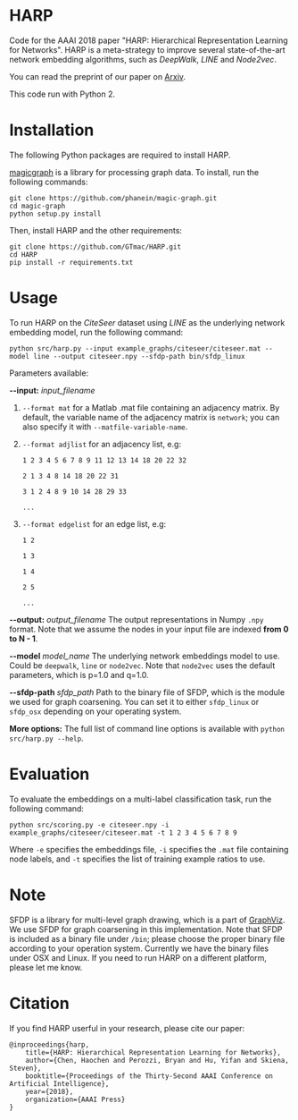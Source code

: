 # HARP
Code for the AAAI 2018 paper "HARP: Hierarchical Representation Learning for Networks".
HARP is a meta-strategy to improve several state-of-the-art network embedding algorithms, such as *DeepWalk*, *LINE* and *Node2vec*.

You can read the preprint of our paper on [Arxiv](https://arxiv.org/abs/1706.07845).

This code run with Python 2.

# Installation

The following Python packages are required to install HARP.

[magicgraph](https://github.com/phanein/magic-graph) is a library for processing graph data.
To install, run the following commands:

	git clone https://github.com/phanein/magic-graph.git
	cd magic-graph
	python setup.py install

Then, install HARP and the other requirements:

	git clone https://github.com/GTmac/HARP.git
	cd HARP
	pip install -r requirements.txt

# Usage
To run HARP on the *CiteSeer* dataset using *LINE* as the underlying network embedding model, run the following command:

``python src/harp.py --input example_graphs/citeseer/citeseer.mat --model line --output citeseer.npy --sfdp-path bin/sfdp_linux``

Parameters available:

**--input:** *input_filename*
1. ``--format mat`` for a Matlab .mat file containing an adjacency matrix.
By default, the variable name of the adjacency matrix is ``network``;
you can also specify it with ``--matfile-variable-name``.
2. ``--format adjlist`` for an adjacency list, e.g:

	``1 2 3 4 5 6 7 8 9 11 12 13 14 18 20 22 32``
	
	``2 1 3 4 8 14 18 20 22 31``
	
	``3 1 2 4 8 9 10 14 28 29 33``
	
	``...``

3. ``--format edgelist`` for an edge list, e.g:

	``1 2``
	
	``1 3``
	
	``1 4``
	
	``2 5``
	
	``...``

**--output:** *output_filename*
The output representations in Numpy ``.npy`` format.
Note that we assume the nodes in your input file are indexed **from 0 to N - 1**.

**--model** *model_name*
The underlying network embeddings model to use. Could be ``deepwalk``, ``line`` or ``node2vec``.
Note that ``node2vec`` uses the default parameters, which is p=1.0 and q=1.0.

**--sfdp-path** *sfdp_path*
Path to the binary file of SFDP, which is the module we used for graph coarsening.
You can set it to either ``sfdp_linux`` or ``sfdp_osx`` depending on your operating system.

**More options:** The full list of command line options is available with ``python src/harp.py --help``.

# Evaluation
To evaluate the embeddings on a multi-label classification task, run the following command:

``python src/scoring.py -e citeseer.npy -i example_graphs/citeseer/citeseer.mat -t 1 2 3 4 5 6 7 8 9``

Where ``-e`` specifies the embeddings file, ``-i`` specifies the ``.mat`` file containing node labels,
and ``-t`` specifies the list of training example ratios to use.

# Note

SFDP is a library for multi-level graph drawing, which is a part of [GraphViz](http://www.graphviz.org).
We use SFDP for graph coarsening in this implementation.
Note that SFDP is included as a binary file under ``/bin``;
please choose the proper binary file according to your operation system.
Currently we have the binary files under OSX and Linux.
If you need to run HARP on a different platform, please let me know.

# Citation
If you find HARP userful in your research, please cite our paper:

	@inproceedings{harp,
		title={HARP: Hierarchical Representation Learning for Networks},
		author={Chen, Haochen and Perozzi, Bryan and Hu, Yifan and Skiena, Steven},
		booktitle={Proceedings of the Thirty-Second AAAI Conference on Artificial Intelligence},
		year={2018},
		organization={AAAI Press}
	}

